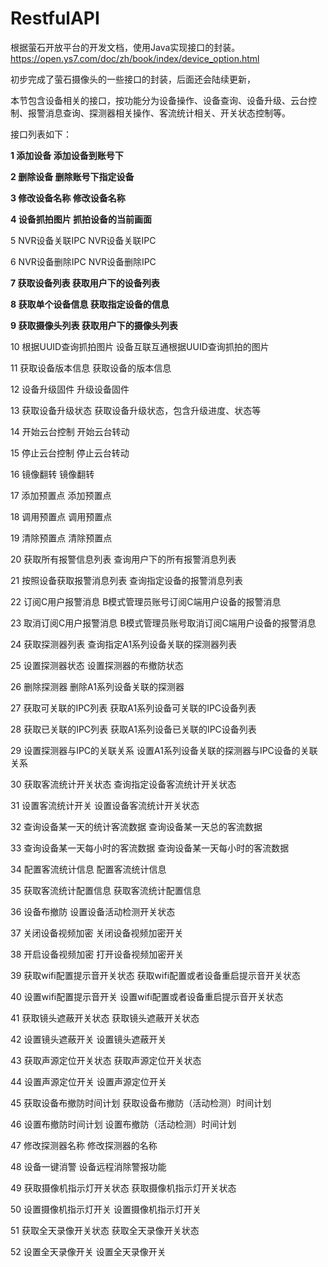 # RestfulAPI
根据萤石开放平台的开发文档，使用Java实现接口的封装。https://open.ys7.com/doc/zh/book/index/device_option.html


初步完成了萤石摄像头的一些接口的封装，后面还会陆续更新，

本节包含设备相关的接口，按功能分为设备操作、设备查询、设备升级、云台控制、报警消息查询、探测器相关操作、客流统计相关、开关状态控制等。

接口列表如下：

**1	添加设备	添加设备到账号下**

**2	删除设备	删除账号下指定设备**

**3	修改设备名称	修改设备名称**

**4	设备抓拍图片	抓拍设备的当前画面**

5	NVR设备关联IPC	NVR设备关联IPC

6	NVR设备删除IPC	NVR设备删除IPC

**7	获取设备列表	获取用户下的设备列表**

**8	获取单个设备信息	获取指定设备的信息**

**9	获取摄像头列表	获取用户下的摄像头列表**

10	根据UUID查询抓拍图片	设备互联互通根据UUID查询抓拍的图片

11	获取设备版本信息	获取设备的版本信息

12	设备升级固件	升级设备固件

13	获取设备升级状态	获取设备升级状态，包含升级进度、状态等

14	开始云台控制	开始云台转动

15	停止云台控制	停止云台转动

16	镜像翻转	镜像翻转

17	添加预置点	添加预置点

18	调用预置点	调用预置点

19	清除预置点	清除预置点

20	获取所有报警信息列表	查询用户下的所有报警消息列表

21	按照设备获取报警消息列表	查询指定设备的报警消息列表

22	订阅C用户报警消息	B模式管理员账号订阅C端用户设备的报警消息

23	取消订阅C用户报警消息	B模式管理员账号取消订阅C端用户设备的报警消息

24	获取探测器列表	查询指定A1系列设备关联的探测器列表

25	设置探测器状态	设置探测器的布撤防状态

26	删除探测器	删除A1系列设备关联的探测器

27	获取可关联的IPC列表	获取A1系列设备可关联的IPC设备列表

28	获取已关联的IPC列表	获取A1系列设备已关联的IPC设备列表

29	设置探测器与IPC的关联关系	设置A1系列设备关联的探测器与IPC设备的关联关系

30	获取客流统计开关状态	查询指定设备客流统计开关状态

31	设置客流统计开关	设置设备客流统计开关状态

32	查询设备某一天的统计客流数据	查询设备某一天总的客流数据

33	查询设备某一天每小时的客流数据	查询设备某一天每小时的客流数据

34	配置客流统计信息	配置客流统计信息

35	获取客流统计配置信息	获取客流统计配置信息

36	设备布撤防	设置设备活动检测开关状态

37	关闭设备视频加密	关闭设备视频加密开关

38	开启设备视频加密	打开设备视频加密开关

39	获取wifi配置提示音开关状态	获取wifi配置或者设备重启提示音开关状态

40	设置wifi配置提示音开关	设置wifi配置或者设备重启提示音开关状态

41	获取镜头遮蔽开关状态	获取镜头遮蔽开关状态

42	设置镜头遮蔽开关	设置镜头遮蔽开关

43	获取声源定位开关状态	获取声源定位开关状态

44	设置声源定位开关	设置声源定位开关

45	获取设备布撤防时间计划	获取设备布撤防（活动检测）时间计划

46	设置布撤防时间计划	设置布撤防（活动检测）时间计划

47	修改探测器名称	修改探测器的名称

48	设备一键消警	设备远程消除警报功能

49	获取摄像机指示灯开关状态	获取摄像机指示灯开关状态

50	设置摄像机指示灯开关	设置摄像机指示灯开关

51	获取全天录像开关状态	获取全天录像开关状态

52	设置全天录像开关	设置全天录像开关
